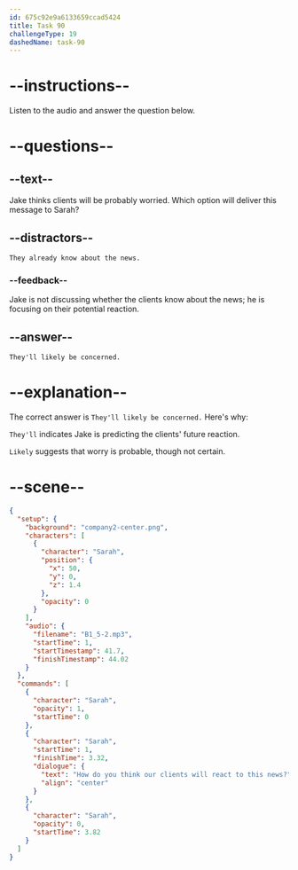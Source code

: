 ```yaml
---
id: 675c92e9a6133659ccad5424
title: Task 90
challengeType: 19
dashedName: task-90
---
```

<!-- (Audio) Sarah: How do you think our clients will react to this news? -->

<!-- SPEAKING -->

# --instructions--

Listen to the audio and answer the question below.

# --questions--

## --text--

Jake thinks clients will be probably worried. Which option will deliver this message to Sarah?

## --distractors--

`They already know about the news.`

### --feedback--

Jake is not discussing whether the clients know about the news; he is focusing on their potential reaction.

## --answer--

`They'll likely be concerned.`

# --explanation--

The correct answer is `They'll likely be concerned.` Here's why:

`They'll` indicates Jake is predicting the clients' future reaction.  

`Likely` suggests that worry is probable, though not certain.  

# --scene--

```json
{
  "setup": {
    "background": "company2-center.png",
    "characters": [
      {
        "character": "Sarah",
        "position": {
          "x": 50,
          "y": 0,
          "z": 1.4
        },
        "opacity": 0
      }
    ],
    "audio": {
      "filename": "B1_5-2.mp3",
      "startTime": 1,
      "startTimestamp": 41.7,
      "finishTimestamp": 44.02
    }
  },
  "commands": [
    {
      "character": "Sarah",
      "opacity": 1,
      "startTime": 0
    },
    {
      "character": "Sarah",
      "startTime": 1,
      "finishTime": 3.32,
      "dialogue": {
        "text": "How do you think our clients will react to this news?",
        "align": "center"
      }
    },
    {
      "character": "Sarah",
      "opacity": 0,
      "startTime": 3.82
    }
  ]
}
```

